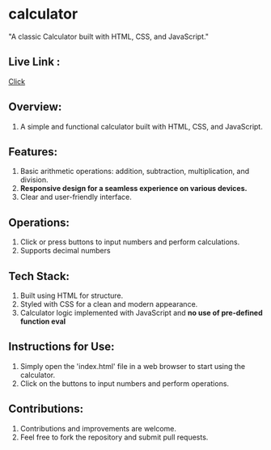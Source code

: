 # calculator
  "A classic Calculator built with HTML, CSS, and JavaScript."
## Live Link :
  [Click](https://pateldev1234.github.io/Calculator/)
  
## Overview:
  1. A simple and functional calculator built with HTML, CSS, and JavaScript.
     
## Features:
  1. Basic arithmetic operations: addition, subtraction, multiplication, and division.
  2. **Responsive design for a seamless experience on various devices.**
  3. Clear and user-friendly interface.
     
## Operations:
  1. Click or press buttons to input numbers and perform calculations.
  2. Supports decimal numbers
     
## Tech Stack:
  1. Built using HTML for structure.
  2. Styled with CSS for a clean and modern appearance.
  3. Calculator logic implemented with JavaScript and **no use of pre-defined function eval**
     
## Instructions for Use:
  1. Simply open the 'index.html' file in a web browser to start using the calculator.
  2. Click on the buttons to input numbers and perform operations.
     
## Contributions:
  1. Contributions and improvements are welcome.
  2. Feel free to fork the repository and submit pull requests.
